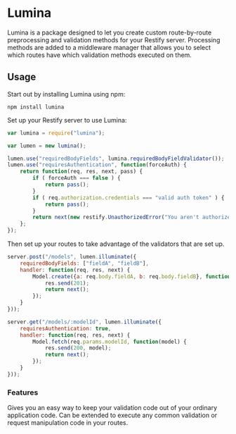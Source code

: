 # Lumina

Lumina is a package designed to let you create custom route-by-route preprocessing and validation methods for your Restify server. 
Processing methods are added to a middleware manager that allows you to select which routes have which validation methods executed on them.

## Usage

Start out by installing Lumina using npm:

    npm install lumina

Set up your Restify server to use Lumina:

```javascript
var lumina = require("lumina");

var lumen = new lumina();

lumen.use("requiredBodyFields", lumina.requiredBodyFieldValidator());
lumen.use("requiresAuthentication", function(forceAuth) {
    return function(req, res, next, pass) {
        if ( forceAuth === false ) {
            return pass();
        }
        if ( req.authorization.credentials === "valid auth token" ) {
            return pass();
        }
        return next(new restify.UnauthorizedError("You aren't authorized to access this resource"));
    };
});
```

Then set up your routes to take advantage of the validators that are set up.

```javascript
server.post("/models", lumen.illuminate({
    requiredBodyFields: ["fieldA", "fieldB"],
    handler: function(req, res, next) {
        Model.create({a: req.body.fieldA, b: req.body.fieldB}, function() {
            res.send(201);
            return next();
        });
    }
}));

server.get("/models/:modelId", lumen.illuminate({
    requiresAuthentication: true,
    handler: function(req, res, next) {
        Model.fetch(req.params.modelId, function(model) {
            res.send(200, model);
            return next();
        });
    }
}));
```

### Features

Gives you an easy way to keep your validation code out of your ordinary application code.
Can be extended to execute any common validation or request manipulation code in your routes.
